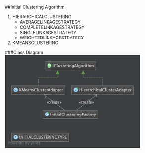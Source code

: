##Initial Clustering Algorithm

1. HIERARCHICALCLUSTERING
    * AVERAGELINKAGESTRATEGY
    * COMPLETELINKAGESTRATEGY
    * SINGLELINKAGESTRATEGY
    * WEIGHTEDLINKAGESTRATEGY
2. KMEANSCLUSTERING

###Class Diagram
![INITIALIZER](/classdiagrams/initializerclusteringdiagram.jpg)
